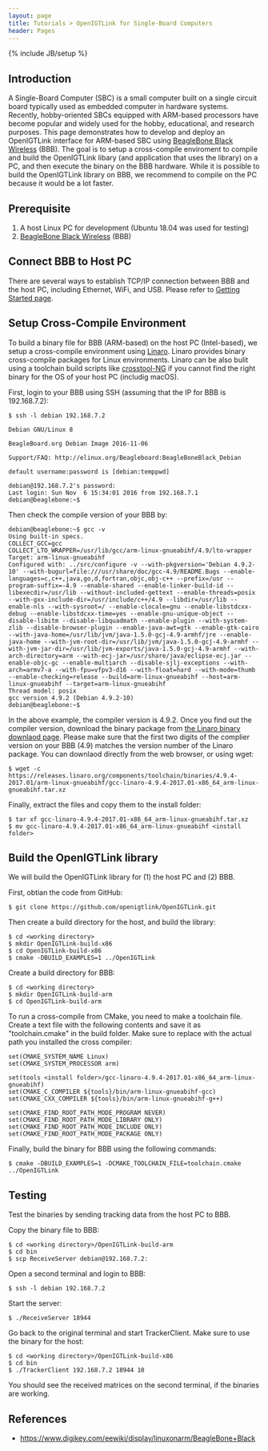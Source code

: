 ```yaml
---
layout: page
title: Tutorials > OpenIGTLink for Single-Board Computers
header: Pages
---
```

{% include JB/setup %}

Introduction
------------

A Single-Board Computer (SBC) is a small computer built on a single circuit board typically used as embedded computer  in hardware systems. Recently, hobby-oriented SBCs equipped with ARM-based processors have become popular and widely used for the hobby, educational, and research purposes. This page demonstrates how to develop and deploy an OpenIGTLink interface for ARM-based SBC using [BeagleBone Black Wireless](https://beagleboard.org/black-wireless) (BBB). The goal is to setup a cross-compile enviroment to compile and build the OpenIGTLink libary (and application that uses the library) on a PC, and then execute the binary on the BBB hardware. While it is possible to build the OpenIGTLink library on BBB, we recommend to compile on the PC because it would be a lot faster. 

Prerequisite
------------

1. A host Linux PC for development (Ubuntu 18.04 was used for testing)
2. [BeagleBone Black Wireless](https://beagleboard.org/black-wireless) (BBB)


Connect BBB to Host PC
----------------------

There are several ways to establish TCP/IP connection between BBB and the host PC, including Ethernet, WiFi, and USB. Please refer to [Getting Started page](https://beagleboard.org/getting-started).


Setup Cross-Compile Environment
-------------------------------

To build a binary file for BBB (ARM-based) on the host PC (Intel-based), we setup a cross-compile environment using [Linaro](https://www.linaro.org/). Linaro provides binary cross-compile packages for Linux environments. Linaro can be also bulit using a toolchain build scripts like [crosstool-NG](http://crosstool-ng.github.io/) if you cannot find the right binary for the OS of your host PC (includig macOS).

First, login to your BBB using SSH (assuming that the IP for BBB is 192.168.7.2):

    $ ssh -l debian 192.168.7.2
    
    Debian GNU/Linux 8
    
    BeagleBoard.org Debian Image 2016-11-06
    
    Support/FAQ: http://elinux.org/Beagleboard:BeagleBoneBlack_Debian
    
    default username:password is [debian:temppwd]
    
    debian@192.168.7.2's password: 
    Last login: Sun Nov  6 15:34:01 2016 from 192.168.7.1
    debian@beaglebone:~$ 

Then check the compile version of your BBB by:

    debian@beaglebone:~$ gcc -v
    Using built-in specs.
    COLLECT_GCC=gcc
    COLLECT_LTO_WRAPPER=/usr/lib/gcc/arm-linux-gnueabihf/4.9/lto-wrapper
    Target: arm-linux-gnueabihf
    Configured with: ../src/configure -v --with-pkgversion='Debian 4.9.2-10' --with-bugurl=file:///usr/share/doc/gcc-4.9/README.Bugs --enable-languages=c,c++,java,go,d,fortran,objc,obj-c++ --prefix=/usr --program-suffix=-4.9 --enable-shared --enable-linker-build-id --libexecdir=/usr/lib --without-included-gettext --enable-threads=posix --with-gxx-include-dir=/usr/include/c++/4.9 --libdir=/usr/lib --enable-nls --with-sysroot=/ --enable-clocale=gnu --enable-libstdcxx-debug --enable-libstdcxx-time=yes --enable-gnu-unique-object --disable-libitm --disable-libquadmath --enable-plugin --with-system-zlib --disable-browser-plugin --enable-java-awt=gtk --enable-gtk-cairo --with-java-home=/usr/lib/jvm/java-1.5.0-gcj-4.9-armhf/jre --enable-java-home --with-jvm-root-dir=/usr/lib/jvm/java-1.5.0-gcj-4.9-armhf --with-jvm-jar-dir=/usr/lib/jvm-exports/java-1.5.0-gcj-4.9-armhf --with-arch-directory=arm --with-ecj-jar=/usr/share/java/eclipse-ecj.jar --enable-objc-gc --enable-multiarch --disable-sjlj-exceptions --with-arch=armv7-a --with-fpu=vfpv3-d16 --with-float=hard --with-mode=thumb --enable-checking=release --build=arm-linux-gnueabihf --host=arm-linux-gnueabihf --target=arm-linux-gnueabihf
    Thread model: posix
    gcc version 4.9.2 (Debian 4.9.2-10) 
    debian@beaglebone:~$ 

In the above example, the compiler version is 4.9.2. Once you find out the compiler version, download the binary package from [the Linaro binary downlaod page](https://releases.linaro.org/components/toolchain/binaries/). Please make sure that the first two digits of the complier version on your BBB (4.9) matches the version number of the Linaro package. You can downlaod directly from the web browser, or using wget:

    $ wget -c https://releases.linaro.org/components/toolchain/binaries/4.9.4-2017.01/arm-linux-gnueabihf/gcc-linaro-4.9.4-2017.01-x86_64_arm-linux-gnueabihf.tar.xz

Finally, extract the files and copy them to the install folder:

    $ tar xf gcc-linaro-4.9.4-2017.01-x86_64_arm-linux-gnueabihf.tar.xz
    $ mv gcc-linaro-4.9.4-2017.01-x86_64_arm-linux-gnueabihf <install folder>


Build the OpenIGTLink library
-----------------------------

We will build the OpenIGTLink library for (1) the host PC and (2) BBB.

First, obtian the code from GitHub:

    $ git clone https://github.com/openigtlink/OpenIGTLink.git

Then create a build directory for the host, and build the library:

    $ cd <working directory>
    $ mkdir OpenIGTLink-build-x86
    $ cd OpenIGTLink-build-x86
    $ cmake -DBUILD_EXAMPLES=1 ../OpenIGTLink

Create a build directory for BBB:

    $ cd <working directory>
    $ mkdir OpenIGTLink-build-arm
    $ cd OpenIGTLink-build-arm

To run a cross-compile from CMake, you need to make a toolchain file. Create a text file with the following contents and save it as "toolchain.cmake" in the build folder. Make sure to replace <install folder> with the actual path you installed the cross compiler:

    set(CMAKE_SYSTEM_NAME Linux)
    set(CMAKE_SYSTEM_PROCESSOR arm)
    
    set(tools <install folder>/gcc-linaro-4.9.4-2017.01-x86_64_arm-linux-gnueabihf)
    set(CMAKE_C_COMPILER ${tools}/bin/arm-linux-gnueabihf-gcc)
    set(CMAKE_CXX_COMPILER ${tools}/bin/arm-linux-gnueabihf-g++)
    
    set(CMAKE_FIND_ROOT_PATH_MODE_PROGRAM NEVER)
    set(CMAKE_FIND_ROOT_PATH_MODE_LIBRARY ONLY)
    set(CMAKE_FIND_ROOT_PATH_MODE_INCLUDE ONLY)
    set(CMAKE_FIND_ROOT_PATH_MODE_PACKAGE ONLY)

Finally, build the binary for BBB using the following commands:

    $ cmake -DBUILD_EXAMPLES=1 -DCMAKE_TOOLCHAIN_FILE=toolchain.cmake ../OpenIGTLink

Testing
-------

Test the binaries by sending tracking data from the host PC to BBB.

Copy the binary file to BBB:

    $ cd <working directory>/OpenIGTLink-build-arm
    $ cd bin
    $ scp ReceiveServer debian@192.168.7.2:

Open a second terminal and login to BBB:

    $ ssh -l debian 192.168.7.2

Start the server:

    $ ./ReceiveServer 18944

Go back to the original terminal and start TrackerClient. Make sure to use the binary for the host:

    $ cd <working directory>/OpenIGTLink-build-x86
    $ cd bin
    $ ./TrackerClient 192.168.7.2 18944 10

You should see the received matrices on the second terminal, if the binaries are working.

References
----------

- https://www.digikey.com/eewiki/display/linuxonarm/BeagleBone+Black










